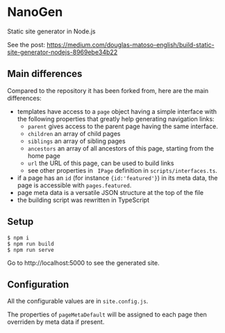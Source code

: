 # NanoGen

Static site generator in Node.js

See the post: https://medium.com/douglas-matoso-english/build-static-site-generator-nodejs-8969ebe34b22

## Main differences

Compared to the repository it has been forked from, here are the main differences:

- templates have access to a `page` object having a simple interface with the following properties that greatly help generating navigation links:
	- `parent` gives access to the parent page having the same interface.
	- `children` an array of child pages
	- `siblings` an array of sibling pages
	- `ancestors` an array of all ancestors of this page, starting from the home page
	- `url` the URL of this page, can be used to build links
	- see other properties in ` IPage` definition in `scripts/interfaces.ts`.
- if a page has an `id` (for instance `{id:'featured'}`) in its meta data, the page is accessible with `pages.featured`.
- page meta data is a versatile JSON structure at the top of the file
- the building script was rewritten in TypeScript

## Setup

```console
$ npm i
$ npm run build
$ npm run serve
```

Go to http://localhost:5000 to see the generated site.

## Configuration

All the configurable values are in `site.config.js`.

The properties of `pageMetaDefault` will be assigned to each page then overriden by meta data if present.